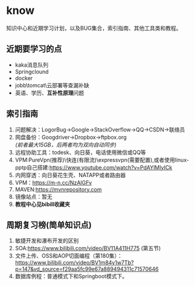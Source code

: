 # know
知识中心和近期学习计划，以及BUG集合，索引指南、其他工具类和教程。

## 近期要学习的点
* kaka消息队列
* Springclound
* docker
* jobb\tomcat\云部署等查漏补缺
* 英语、学历、**互补性原理**问题
  
## 索引指南
1. 问题解决：LogorBug->Google->StackOverflow->QQ->CSDN->联络员
2. 网盘备份：Googdriver->Dropbox->ftpbox.org    
  *(前者最大15GB，后两者均为双向自动同步)*
3. 远程协助工具：todesk、向日葵，电话使用微信或QQ等
4. VPM:PureVpn(推荐)\快连(有限流)\expressvpn(需要配置),或者使用linux-pptp自己搭建:https://www.youtube.com/watch?v=PdAYlMIyICk
5. 内网穿透：向日葵花生壳、NATAPP或者路由器
6. VPM：https://m-n.cc/NzAIGFv
7. MAVEN:https://mvnrepository.com   
8. 镜像站点：暂无  
9. **教程中心见bibill收藏夹**  

## 周期复习榜(简单知识点)
1. 敏捷开发和瀑布开发的区别  
2. SOA:https://www.bilibili.com/video/BV11A411H775 (第五节)  
3. 文件上传、OSS和AOP切面编程（第180集）：  
https://www.bilibili.com/video/BV1m84y1w7Tb?p=147&vd_source=f29aa5fc99e67a889494311c71570646  
4. 数据库例程：普通模式下和Springboot模式下。
